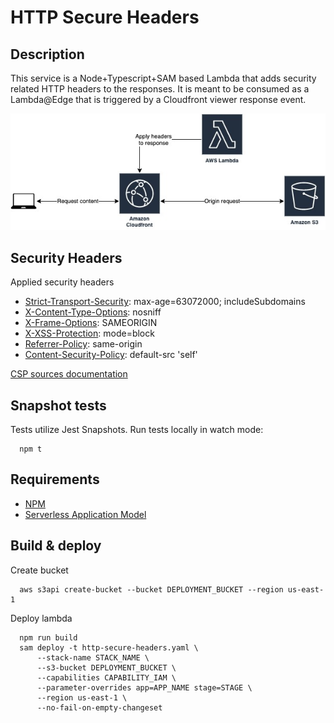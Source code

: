 # HTTP Secure Headers

## Description

This service is a Node+Typescript+SAM based Lambda that adds security related HTTP headers to the responses.
It is meant to be consumed as a Lambda@Edge that is triggered by a Cloudfront viewer response event.

![Overview](docs/overview.jpg)

## Security Headers

Applied security headers

- [Strict-Transport-Security](https://developer.mozilla.org/en-US/docs/Web/HTTP/Headers/Strict-Transport-Security): max-age=63072000; includeSubdomains
- [X-Content-Type-Options](https://infosec.mozilla.org/guidelines/web_security#x-content-type-options): nosniff
- [X-Frame-Options](https://infosec.mozilla.org/guidelines/web_security#x-frame-options): SAMEORIGIN
- [X-XSS-Protection](https://infosec.mozilla.org/guidelines/web_security#x-xss-protection): mode=block
- [Referrer-Policy](https://infosec.mozilla.org/guidelines/web_security#referrer-policy): same-origin
- [Content-Security-Policy](https://infosec.mozilla.org/guidelines/web_security#content-security-policy): default-src 'self'

[CSP sources documentation](https://content-security-policy.com/#source_list)

## Snapshot tests

Tests utilize Jest Snapshots.
Run tests locally in watch mode:

```
  npm t
```

## Requirements

- [NPM](https://www.npmjs.com/)
- [Serverless Application Model](https://docs.aws.amazon.com/serverless-application-model/latest/developerguide/serverless-sam-cli-install.html)

## Build & deploy

Create bucket

```
  aws s3api create-bucket --bucket DEPLOYMENT_BUCKET --region us-east-1
```

Deploy lambda

```
  npm run build
  sam deploy -t http-secure-headers.yaml \
      --stack-name STACK_NAME \
      --s3-bucket DEPLOYMENT_BUCKET \
      --capabilities CAPABILITY_IAM \
      --parameter-overrides app=APP_NAME stage=STAGE \
      --region us-east-1 \
      --no-fail-on-empty-changeset
```
